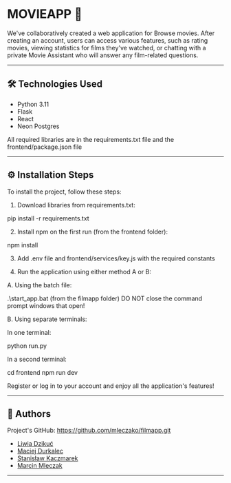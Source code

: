 # MOVIEAPP 🎥

We've collaboratively created a web application for Browse movies. After creating an account, users can access various features, such as rating movies, viewing statistics for films they've watched, or chatting with a private Movie Assistant who will answer any film-related questions.

---

## 🛠 **Technologies Used**

 - Python 3.11
 - Flask
 - React
 - Neon Postgres

All required libraries are in the requirements.txt file and the frontend/package.json file

---

## ⚙️ **Installation Steps**

To install the project, follow these steps:

1. Download libraries from requirements.txt:

pip install -r requirements.txt

2. Install npm on the first run (from the frontend folder):

npm install

3. Add .env file and frontend/services/key.js with the required constants

4. Run the application using either method A or B:

A. Using the batch file:

.\start_app.bat (from the filmapp folder)
DO NOT close the command prompt windows that open!

B. Using separate terminals:

In one terminal:

python run.py

In a second terminal:

cd frontend
npm run dev


Register or log in to your account and enjoy all the application's features!

---

## 🤝 **Authors**

Project's GitHub: https://github.com/mleczako/filmapp.git

- [Liwia Dzikuć](https://github.com/liwiadzz)
- [Maciej Durkalec](https://github.com/maciosdur)
- [Stanisław Kaczmarek](https://github.com/stanislawkaczmarek1)
- [Marcin Mleczak](https://github.com/mleczako)

---